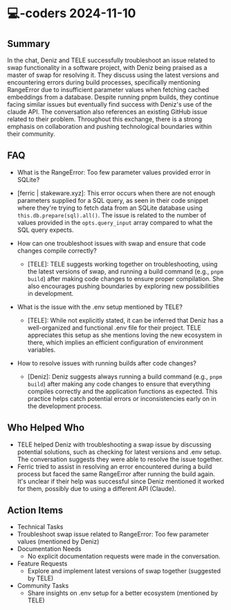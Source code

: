 # 💻-coders 2024-11-10

## Summary

In the chat, Deniz and TELE successfully troubleshoot an issue related to swap functionality in a software project, with Deniz being praised as a master of swap for resolving it. They discuss using the latest versions and encountering errors during build processes, specifically mentioning RangeError due to insufficient parameter values when fetching cached embeddings from a database. Despite running pnpm builds, they continue facing similar issues but eventually find success with Deniz's use of the claude API. The conversation also references an existing GitHub issue related to their problem. Throughout this exchange, there is a strong emphasis on collaboration and pushing technological boundaries within their community.

## FAQ

- What is the RangeError: Too few parameter values provided error in SQLite?
- [ferric | stakeware.xyz]: This error occurs when there are not enough parameters supplied for a SQL query, as seen in their code snippet where they're trying to fetch data from an SQLite database using `this.db.prepare(sql).all()`. The issue is related to the number of values provided in the `opts.query_input` array compared to what the SQL query expects.

- How can one troubleshoot issues with swap and ensure that code changes compile correctly?

    - [TELE]: TELE suggests working together on troubleshooting, using the latest versions of swap, and running a build command (e.g., `pnpm build`) after making code changes to ensure proper compilation. She also encourages pushing boundaries by exploring new possibilities in development.

- What is the issue with the .env setup mentioned by TELE?

    - [TELE]: While not explicitly stated, it can be inferred that Deniz has a well-organized and functional .env file for their project. TELE appreciates this setup as she mentions loving the new ecosystem in there, which implies an efficient configuration of environment variables.

- How to resolve issues with running builds after code changes?
    - [Deniz]: Deniz suggests always running a build command (e.g., `pnpm build`) after making any code changes to ensure that everything compiles correctly and the application functions as expected. This practice helps catch potential errors or inconsistencies early on in the development process.

## Who Helped Who

- TELE helped Deniz with troubleshooting a swap issue by discussing potential solutions, such as checking for latest versions and .env setup. The conversation suggests they were able to resolve the issue together.
- Ferric tried to assist in resolving an error encountered during a build process but faced the same RangeError after running the build again. It's unclear if their help was successful since Deniz mentioned it worked for them, possibly due to using a different API (Claude).

## Action Items

- Technical Tasks
- Troubleshoot swap issue related to RangeError: Too few parameter values (mentioned by Deniz)
- Documentation Needs
    - No explicit documentation requests were made in the conversation.
- Feature Requests
    - Explore and implement latest versions of swap together (suggested by TELE)
- Community Tasks
    - Share insights on .env setup for a better ecosystem (mentioned by TELE)
